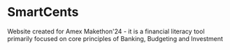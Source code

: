 # SmartCents
Website created for Amex Makethon'24 - it is a financial literacy tool primarily focused on core principles of Banking, Budgeting and Investment
